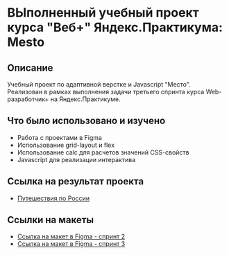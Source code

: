 # ВЫполненный учебный проект курса "Веб+" Яндекс.Практикума: Mesto

## Описание

Учебный проект по адаптивной верстке и Javascript "Место". Реализован в рамках выполнения задачи третьего спринта курса Web-разработчик+ на Яндекс.Практикуме.

## Что было использовано и изучено
* Работа с проектами в Figma
* Использование grid-layout и flex
* Использование calc для расчетов значений CSS-свойств
* Javascript для реализации интерактива

## Ссылка на результат проекта

* [Путешествия по России](https://fedbka.github.io/mesto-project/index.html)
## Ссылки на макеты

* [Ссылка на макет в Figma - спринт 2](https://www.figma.com/file/2cn9N9jSkmxD84oJik7xL7/JavaScript.-Sprint-4?node-id=0%3A1)
* [Ссылка на макет в Figma - спринт 3](https://www.figma.com/file/bjyvbKKJN2naO0ucURl2Z0/JavaScript.-Sprint-5?node-id=0%3A1)
